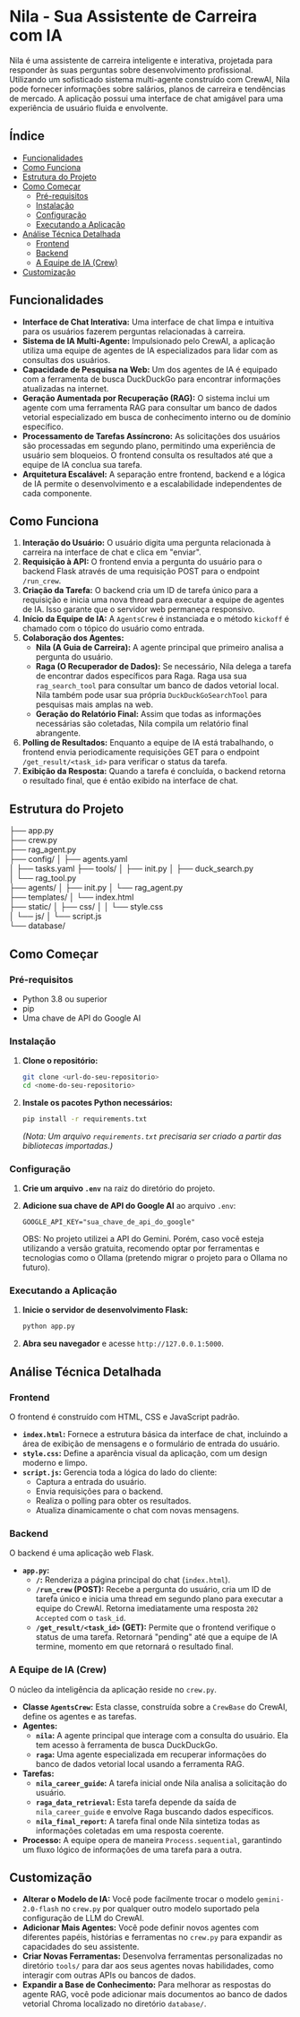 # Nila - Sua Assistente de Carreira com IA

Nila é uma assistente de carreira inteligente e interativa, projetada para responder às suas perguntas sobre desenvolvimento profissional. Utilizando um sofisticado sistema multi-agente construído com CrewAI, Nila pode fornecer informações sobre salários, planos de carreira e tendências de mercado. A aplicação possui uma interface de chat amigável para uma experiência de usuário fluida e envolvente.

## Índice

- [Funcionalidades](#funcionalidades)
- [Como Funciona](#como-funciona)
- [Estrutura do Projeto](#estrutura-do-projeto)
- [Como Começar](#como-começar)
  - [Pré-requisitos](#pré-requisitos)
  - [Instalação](#instalação)
  - [Configuração](#configuração)
  - [Executando a Aplicação](#executando-a-aplicação)
- [Análise Técnica Detalhada](#análise-técnica-detalhada)
  - [Frontend](#frontend)
  - [Backend](#backend)
  - [A Equipe de IA (Crew)](#a-equipe-de-ia-crew)
- [Customização](#customização)

## Funcionalidades

* **Interface de Chat Interativa:** Uma interface de chat limpa e intuitiva para os usuários fazerem perguntas relacionadas à carreira.
* **Sistema de IA Multi-Agente:** Impulsionado pelo CrewAI, a aplicação utiliza uma equipe de agentes de IA especializados para lidar com as consultas dos usuários.
* **Capacidade de Pesquisa na Web:** Um dos agentes de IA é equipado com a ferramenta de busca DuckDuckGo para encontrar informações atualizadas na internet.
* **Geração Aumentada por Recuperação (RAG):** O sistema inclui um agente com uma ferramenta RAG para consultar um banco de dados vetorial especializado em busca de conhecimento interno ou de domínio específico.
* **Processamento de Tarefas Assíncrono:** As solicitações dos usuários são processadas em segundo plano, permitindo uma experiência de usuário sem bloqueios. O frontend consulta os resultados até que a equipe de IA conclua sua tarefa.
* **Arquitetura Escalável:** A separação entre frontend, backend e a lógica de IA permite o desenvolvimento e a escalabilidade independentes de cada componente.

## Como Funciona

1.  **Interação do Usuário:** O usuário digita uma pergunta relacionada à carreira na interface de chat e clica em "enviar".
2.  **Requisição à API:** O frontend envia a pergunta do usuário para o backend Flask através de uma requisição POST para o endpoint `/run_crew`.
3.  **Criação da Tarefa:** O backend cria um ID de tarefa único para a requisição e inicia uma nova thread para executar a equipe de agentes de IA. Isso garante que o servidor web permaneça responsivo.
4.  **Início da Equipe de IA:** A `AgentsCrew` é instanciada e o método `kickoff` é chamado com o tópico do usuário como entrada.
5.  **Colaboração dos Agentes:**
    * **Nila (A Guia de Carreira):** A agente principal que primeiro analisa a pergunta do usuário.
    * **Raga (O Recuperador de Dados):** Se necessário, Nila delega a tarefa de encontrar dados específicos para Raga. Raga usa sua `rag_search_tool` para consultar um banco de dados vetorial local. Nila também pode usar sua própria `DuckDuckGoSearchTool` para pesquisas mais amplas na web.
    * **Geração do Relatório Final:** Assim que todas as informações necessárias são coletadas, Nila compila um relatório final abrangente.
6.  **Polling de Resultados:** Enquanto a equipe de IA está trabalhando, o frontend envia periodicamente requisições GET para o endpoint `/get_result/<task_id>` para verificar o status da tarefa.
7.  **Exibição da Resposta:** Quando a tarefa é concluída, o backend retorna o resultado final, que é então exibido na interface de chat.

## Estrutura do Projeto

├── app.py                  
├── crew.py                 
├── rag_agent.py            
├── config/
│   ├── agents.yaml          
│   ├── tasks.yaml 
├── tools/
│   ├── init.py
│   ├── duck_search.py      
│   └── rag_tool.py         
├── agents/
│   ├── init.py
│   └── rag_agent.py        
├── templates/
│   └── index.html         
├── static/
│   ├── css/
│   │   └── style.css       
│   └── js/
│       └── script.js      
└── database/           


## Como Começar

### Pré-requisitos

* Python 3.8 ou superior
* pip
* Uma chave de API do Google AI

### Instalação

1.  **Clone o repositório:**
    ```bash
    git clone <url-do-seu-repositorio>
    cd <nome-do-seu-repositorio>
    ```

2.  **Instale os pacotes Python necessários:**
    ```bash
    pip install -r requirements.txt
    ```
    *(Nota: Um arquivo `requirements.txt` precisaria ser criado a partir das bibliotecas importadas.)*

### Configuração

1.  **Crie um arquivo `.env`** na raiz do diretório do projeto.
2.  **Adicione sua chave de API do Google AI** ao arquivo `.env`:
    ```
    GOOGLE_API_KEY="sua_chave_de_api_do_google" 
    ```

    OBS: No projeto utilizei a API do Gemini. Porém, caso você esteja utilizando a versão gratuita, recomendo optar por ferramentas e tecnologias como o Ollama (pretendo migrar o projeto para o Ollama no futuro).

### Executando a Aplicação

1.  **Inicie o servidor de desenvolvimento Flask:**
    ```bash
    python app.py
    ```

2.  **Abra seu navegador** e acesse `http://127.0.0.1:5000`.

## Análise Técnica Detalhada

### Frontend

O frontend é construído com HTML, CSS e JavaScript padrão.

* **`index.html`:** Fornece a estrutura básica da interface de chat, incluindo a área de exibição de mensagens e o formulário de entrada do usuário.
* **`style.css`:** Define a aparência visual da aplicação, com um design moderno e limpo.
* **`script.js`:** Gerencia toda a lógica do lado do cliente:
    * Captura a entrada do usuário.
    * Envia requisições para o backend.
    * Realiza o polling para obter os resultados.
    * Atualiza dinamicamente o chat com novas mensagens.

### Backend

O backend é uma aplicação web Flask.

* **`app.py`:**
    * **`/`:** Renderiza a página principal do chat (`index.html`).
    * **`/run_crew` (POST):** Recebe a pergunta do usuário, cria um ID de tarefa único e inicia uma thread em segundo plano para executar a equipe do CrewAI. Retorna imediatamente uma resposta `202 Accepted` com o `task_id`.
    * **`/get_result/<task_id>` (GET):** Permite que o frontend verifique o status de uma tarefa. Retornará "pending" até que a equipe de IA termine, momento em que retornará o resultado final.

### A Equipe de IA (Crew)

O núcleo da inteligência da aplicação reside no `crew.py`.

* **Classe `AgentsCrew`:** Esta classe, construída sobre a `CrewBase` do CrewAI, define os agentes e as tarefas.
* **Agentes:**
    * **`nila`:** A agente principal que interage com a consulta do usuário. Ela tem acesso à ferramenta de busca DuckDuckGo.
    * **`raga`:** Uma agente especializada em recuperar informações do banco de dados vetorial local usando a ferramenta RAG.
* **Tarefas:**
    * **`nila_career_guide`:** A tarefa inicial onde Nila analisa a solicitação do usuário.
    * **`raga_data_retrieval`:** Esta tarefa depende da saída de `nila_career_guide` e envolve Raga buscando dados específicos.
    * **`nila_final_report`:** A tarefa final onde Nila sintetiza todas as informações coletadas em uma resposta coerente.
* **Processo:** A equipe opera de maneira `Process.sequential`, garantindo um fluxo lógico de informações de uma tarefa para a outra.

## Customização

* **Alterar o Modelo de IA:** Você pode facilmente trocar o modelo `gemini-2.0-flash` no `crew.py` por qualquer outro modelo suportado pela configuração de LLM do CrewAI.
* **Adicionar Mais Agentes:** Você pode definir novos agentes com diferentes papéis, histórias e ferramentas no `crew.py` para expandir as capacidades do seu assistente.
* **Criar Novas Ferramentas:** Desenvolva ferramentas personalizadas no diretório `tools/` para dar aos seus agentes novas habilidades, como interagir com outras APIs ou bancos de dados.
* **Expandir a Base de Conhecimento:** Para melhorar as respostas do agente RAG, você pode adicionar mais documentos ao banco de dados vetorial Chroma localizado no diretório `database/`.